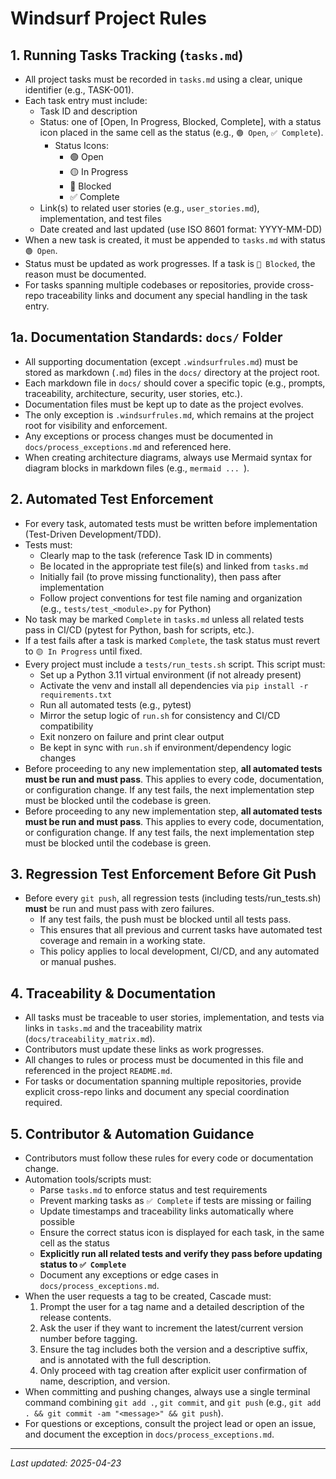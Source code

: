 # Windsurf Project Rules

## 1. Running Tasks Tracking (`tasks.md`)
- All project tasks must be recorded in `tasks.md` using a clear, unique identifier (e.g., TASK-001).
- Each task entry must include:
  - Task ID and description
  - Status: one of [Open, In Progress, Blocked, Complete], with a status icon placed in the same cell as the status (e.g., `🟢 Open`, `✅ Complete`).
    - Status Icons:
      - 🟢 Open
      - 🟡 In Progress
      - 🔴 Blocked
      - ✅ Complete
  - Link(s) to related user stories (e.g., `user_stories.md`), implementation, and test files
  - Date created and last updated (use ISO 8601 format: YYYY-MM-DD)
- When a new task is created, it must be appended to `tasks.md` with status `🟢 Open`.
- Status must be updated as work progresses. If a task is `🔴 Blocked`, the reason must be documented.
- For tasks spanning multiple codebases or repositories, provide cross-repo traceability links and document any special handling in the task entry.

## 1a. Documentation Standards: `docs/` Folder
- All supporting documentation (except `.windsurfrules.md`) must be stored as markdown (`.md`) files in the `docs/` directory at the project root.
- Each markdown file in `docs/` should cover a specific topic (e.g., prompts, traceability, architecture, security, user stories, etc.).
- Documentation files must be kept up to date as the project evolves.
- The only exception is `.windsurfrules.md`, which remains at the project root for visibility and enforcement.
- Any exceptions or process changes must be documented in `docs/process_exceptions.md` and referenced here.
- When creating architecture diagrams, always use Mermaid syntax for diagram blocks in markdown files (e.g., ```mermaid ... ```).

## 2. Automated Test Enforcement
- For every task, automated tests must be written before implementation (Test-Driven Development/TDD).
- Tests must:
  - Clearly map to the task (reference Task ID in comments)
  - Be located in the appropriate test file(s) and linked from `tasks.md`
  - Initially fail (to prove missing functionality), then pass after implementation
  - Follow project conventions for test file naming and organization (e.g., `tests/test_<module>.py` for Python)
- No task may be marked `Complete` in `tasks.md` unless all related tests pass in CI/CD (pytest for Python, bash for scripts, etc.).
- If a test fails after a task is marked `Complete`, the task status must revert to `🟡 In Progress` until fixed.
- Every project must include a `tests/run_tests.sh` script. This script must:
  - Set up a Python 3.11 virtual environment (if not already present)
  - Activate the venv and install all dependencies via `pip install -r requirements.txt`
  - Run all automated tests (e.g., pytest)
  - Mirror the setup logic of `run.sh` for consistency and CI/CD compatibility
  - Exit nonzero on failure and print clear output
  - Be kept in sync with `run.sh` if environment/dependency logic changes
- Before proceeding to any new implementation step, **all automated tests must be run and must pass**. This applies to every code, documentation, or configuration change. If any test fails, the next implementation step must be blocked until the codebase is green.
- Before proceeding to any new implementation step, **all automated tests must be run and must pass**. This applies to every code, documentation, or configuration change. If any test fails, the next implementation step must be blocked until the codebase is green.

## 3. Regression Test Enforcement Before Git Push
- Before every `git push`, all regression tests (including tests/run_tests.sh) **must** be run and must pass with zero failures.
  - If any test fails, the push must be blocked until all tests pass.
  - This ensures that all previous and current tasks have automated test coverage and remain in a working state.
  - This policy applies to local development, CI/CD, and any automated or manual pushes.

## 4. Traceability & Documentation
- All tasks must be traceable to user stories, implementation, and tests via links in `tasks.md` and the traceability matrix (`docs/traceability_matrix.md`).
- Contributors must update these links as work progresses.
- All changes to rules or process must be documented in this file and referenced in the project `README.md`.
- For tasks or documentation spanning multiple repositories, provide explicit cross-repo links and document any special coordination required.

## 5. Contributor & Automation Guidance
- Contributors must follow these rules for every code or documentation change.
- Automation tools/scripts must:
  - Parse `tasks.md` to enforce status and test requirements
  - Prevent marking tasks as `✅ Complete` if tests are missing or failing
  - Update timestamps and traceability links automatically where possible
  - Ensure the correct status icon is displayed for each task, in the same cell as the status
  - **Explicitly run all related tests and verify they pass before updating status to `✅ Complete`**
  - Document any exceptions or edge cases in `docs/process_exceptions.md`.
- When the user requests a tag to be created, Cascade must:
  1. Prompt the user for a tag name and a detailed description of the release contents.
  2. Ask the user if they want to increment the latest/current version number before tagging.
  3. Ensure the tag includes both the version and a descriptive suffix, and is annotated with the full description.
  4. Only proceed with tag creation after explicit user confirmation of name, description, and version.
- When committing and pushing changes, always use a single terminal command combining `git add .`, `git commit`, and `git push` (e.g., `git add . && git commit -am "<message>" && git push`).
- For questions or exceptions, consult the project lead or open an issue, and document the exception in `docs/process_exceptions.md`.

---
_Last updated: 2025-04-23_